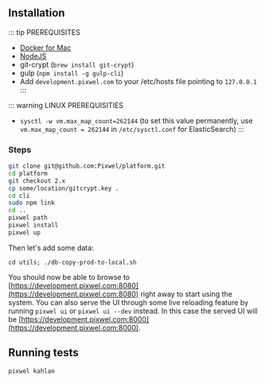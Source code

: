 Installation
---

::: tip PREREQUISITES
* [Docker for Mac](https://docs.docker.com/docker-mac/)
* [NodeJS](https://nodejs.org/en/download)
* git-crypt (`brew install git-crypt`)
* gulp (`npm install -g gulp-cli`)
* Add `development.pixwel.com` to your /etc/hosts file pointing to `127.0.0.1`
:::

::: warning LINUX PREREQUISITIES
* `sysctl -w vm.max_map_count=262144` (to set this value permanently, use `vm.max_map_count = 262144` in `/etc/sysctl.conf` for ElasticSearch)
:::

### Steps

``` bash
git clone git@github.com:Pixwel/platform.git
cd platform
git checkout 2.x
cp some/location/gitcrypt.key .
cd cli
sudo npm link
cd ..
pixwel path
pixwel install
pixwel up
```

Then let's add some data:

`cd utils; ./db-copy-prod-to-local.sh`

You should now be able to browse to [https://development.pixwel.com:8080](https://development.pixwel.com:8080) right away to start using the system.
You can also serve the UI through some live reloading feature by running `pixwel ui` or `pixwel ui --dev` instead. In this case the served UI will be [https://development.pixwel.com:8000](https://development.pixwel.com:8000).

Running tests
--

``` bash
pixwel kahlan
```
